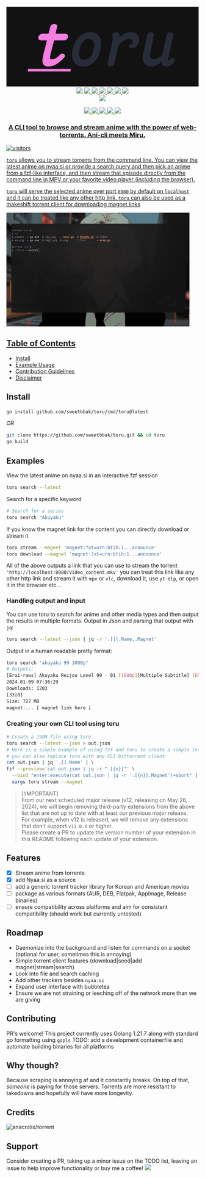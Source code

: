 <p align="center">
  <img src="assets/toru.png" />
<br>
<a href="http://makeapullrequest.com"><img src="https://img.shields.io/badge/PRs-welcome-brightgreen.svg"></a>
<a href="#Linux"><img src="https://img.shields.io/badge/os-linux-brightgreen">
<a href="#MacOS"><img src="https://img.shields.io/badge/os-mac-brightgreen">
<a href="#Android"><img src="https://img.shields.io/badge/os-android-brightgreen">
<a href="#Windows"><img src="https://img.shields.io/badge/os-windows-yellowgreen">
<a href="#iOS"><img src="https://img.shields.io/badge/os-ios-yellow">
<a href="#Steam-deck"><img src="https://img.shields.io/badge/os-steamdeck-yellow">
<br>
<a href="https://github.com/sweetbbak"><img src="https://img.shields.io/badge/creator-sweet-green"></a>
<br>
</p>

<p align="center">
<a href="#golang"><img src="https://img.shields.io/badge/go-%2300ADD8.svg?style=for-the-badge&logo=go&logoColor=white">
<a href="go"><img src="https://img.shields.io/badge/Linux-FCC624?style=for-the-badge&logo=linux&logoColor=black">
<a href="linux"><img src="https://img.shields.io/badge/Windows-0078D6?style=for-the-badge&logo=windows&logoColor=white">
<a href="bsd"><img src="https://img.shields.io/badge/-OpenBSD-%23FCC771?style=for-the-badge&logo=openbsd&logoColor=black">
<a href="mac"><img src="https://img.shields.io/badge/mac%20os-000000?style=for-the-badge&logo=macos&logoColor=F0F0F0">
</p>

<h3 align="center">
A CLI tool to browse and stream anime with the power of web-torrents. Ani-cli meets Miru.
</h3>

![visitors](https://visitor-badge.glitch.me/badge?page_id=page.id&left_color=green&right_color=red)

`toru` allows you to stream torrents from the command line. You can view the latest anime on nyaa.si
or provide a search query and then pick an anime from a fzf-like interface, and then stream that episode
directly from the command line in MPV or your favorite video player (including the browser).

`toru` will serve the selected anime over port `8080` by default on `localhost` and it can be treated
like any other http link. `toru` can also be used as a makeshift torrent client for downloading magnet links

![example of toru in progress](assets/example.gif)

## Table of Contents

- [Install](#install)
- [Example Usage](#examples)
- [Contribution Guidelines](./CONTRIBUTING.md)
- [Disclaimer](./disclaimer.md)

## Install

```sh
go install github.com/sweetbbak/toru/cmd/toru@latest
```
*OR*
```sh
git clone https://github.com/sweetbbak/toru.git && cd toru
go build
```

## Examples

View the latest anime on nyaa.si in an interactive fzf session
```sh
toru search --latest
```

Search for a specific keyword
```sh
# Search for a series
toru search "Akuyaku"
```

If you know the magnet link for the content you can directly download or stream it

```sh
toru stream --magnet 'magnet:?xt=urn:btih:1...announce'
toru download --magnet 'magnet:?xt=urn:btih:1...announce'
```

All of the above outputs a link that you can use to stream the torrent `'http://localhost:8080/Video_content.mkv'`
you can treat this link like any other http link and stream it with `mpv` or `vlc`, download it, use `yt-dlp`, or open it in the browser etc...

### Handling output and input

You can use toru to search for anime and other media types and then output the results in multiple formats.
Output in Json and parsing that output with `jq`:

```sh
toru search --latest --json | jq -r '.[]|.Name,.Magnet'
```

Output in a human readable pretty format:

```sh
toru search "akuyaku 99 1080p"
# Outputs:
[Erai-raws] Akuyaku Reijou Level 99 - 01 [1080p][Multiple Subtitle] [ENG][POR-BR][SPA-LA][SPA][ARA][FRE][GER][ITA][RUS]
2024-01-09 07:36:29
Downloads: 1203
[33|0]
Size: 727 MB
magnet:... [ magnet link here ]

```

### Creating your own CLI tool using toru
```sh
# Create a JSON file using toru
toru search --latest --json > out.json
# Here is a simple example of using fzf and toru to create a simple interace to select and play torrents
# you can also replace toru with any CLI bittorrent client
cat out.json | jq '.[].Name' | \
fzf --preview='cat out.json | jq -r ".[{n}]"' \
  --bind "enter:execute(cat out.json | jq -r '.[{n}].Magnet')+abort" | \
  xargs toru stream --magnet
```

> [!IMPORTANT]\
> From our next scheduled major release (v12, releasing on May 26, 2024), we will begin removing third-party extensions from the above list that are not up to date with at least our previous major release.\
> For example, when v12 is released, we will remove any extensions that don't support `v11.0.0` or higher.\
> Please create a PR to update the version number of your extension in this README following each update of your extension.

## Features
- [X] Stream anime from torrents
- [X] add Nyaa.si as a source
- [ ] add a generic torrent tracker library for Korean and American movies
- [ ] package as various formats (AUR, DEB, Flatpak, AppImage, Release binaries)
- [ ] ensure compatibility across platforms and aim for consistent compatibility (should work but currently untested)

## Roadmap
- Daemonize into the background and listen for commands on a socket (optional for user, sometimes this is annoying)
- Simple torrent client features (download|seed|add magnet|stream|search)
- Look into file and search caching
- Add other trackers besides `nyaa.si`
- Expand user interface with bubbletea
- Ensure we are not straining or leeching off of the network more than we are giving

## Contributing
PR's welcome! This project currently uses Golang 1.21.7 along with standard go formatting using `gopls`
TODO: add a development containerfile and automate building binaries for all platforms

## Why though?
Because scraping is annoying af and it constantly breaks. On top of that, *someone* is paying for those servers.
Torrents are more resistant to takedowns and hopefully will have more longevity.

## Credits
![anacrolix/torrent](https://github.com/anacrolix/torrent)

## Support
Consider creating a PR, taking up a minor issue on the TODO list, leaving an issue to help improve functionality or buy
me a coffee!
![](https://img.shields.io/badge/Buy%20Me%20a%20Coffee-ffdd00?style=for-the-badge&logo=buy-me-a-coffee&logoColor=black)
